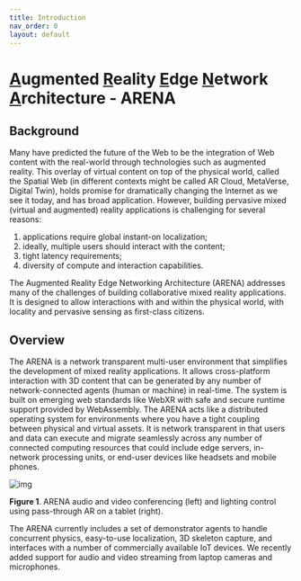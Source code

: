 ```yaml
---
title: Introduction
nav_order: 0
layout: default
---
```


# <u>A</u>ugmented <u>R</u>eality <u>E</u>dge <u>N</u>etwork <u>A</u>rchitecture  - ARENA

## Background

Many have predicted the future of the Web to be the integration of Web content with the real-world through technologies such as augmented reality. This overlay of virtual content on top of the physical world, called the Spatial Web (in different contexts might be called AR Cloud, MetaVerse, Digital Twin), holds promise for dramatically changing the Internet as we see it today, and has broad application. However, building pervasive mixed (virtual and augmented) reality applications is challenging for several reasons: 

1. applications require global instant-on localization; 
2. ideally, multiple users should interact with the content; 
3. tight latency requirements; 
4. diversity of compute and interaction capabilities.

The Augmented Reality Edge Networking Architecture (ARENA) addresses many of the challenges of building collaborative mixed reality applications. It is designed to allow interactions with and within the physical world, with locality and pervasive sensing as first-class citizens.

## Overview

The ARENA is a network transparent multi-user environment that simplifies the development of mixed reality applications. It allows cross-platform interaction with 3D content that can be generated by any number of network-connected agents (human or machine) in real-time. The system is built on emerging web standards like WebXR with safe and secure runtime support provided by WebAssembly. The ARENA acts like a distributed operating system for environments where you have a tight coupling between physical and virtual assets. It is network transparent in that users and data can execute and migrate seamlessly across any number of connected computing resources that could include edge servers, in-network processing units, or end-user devices like headsets and mobile phones. 

![img](assets/img/arena-overview-examples.png)

**Figure 1**. ARENA audio and video conferencing (left) and lighting control using pass-through AR on a tablet (right).

The ARENA currently includes a set of demonstrator agents to handle concurrent physics, easy-to-use localization, 3D skeleton capture, and interfaces with a number of commercially available IoT devices. We recently added support for audio and video streaming from laptop cameras and microphones.



